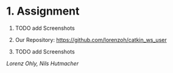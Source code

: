 # 1. Assignment

1)  TODO add Screenshots

2) Our Repository: https://github.com/lorenzoh/catkin_ws_user

3) TODO add Screenshots

_Lorenz Ohly, Nils Hutmacher_
